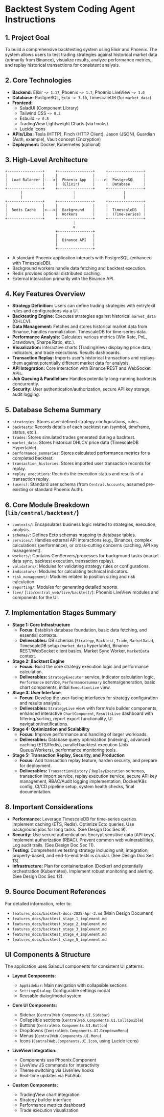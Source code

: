 # Backtest System Coding Agent Instructions

## 1. Project Goal

To build a comprehensive backtesting system using Elixir and Phoenix. The system allows users to test trading strategies against historical market data (primarily from Binance), visualize results, analyze performance metrics, and replay historical transactions for consistent analysis.

## 2. Core Technologies

*   **Backend:** Elixir `~> 1.17`, Phoenix `~> 1.7`, Phoenix LiveView `~> 1.0`
*   **Database:** PostgreSQL, Ecto `~> 3.10`, TimescaleDB (for `market_data`)
*   **Frontend:** 
    - SaladUI (Component Library)
    - Tailwind CSS `~> 0.2`
    - Esbuild `~> 0.8`
    - TradingView Lightweight Charts (via hooks)
    - Lucide Icons
*   **APIs/Libs:** Tesla (HTTP), Finch (HTTP Client), Jason (JSON), Guardian (Auth, example), Vault concept (Encryption)
*   **Deployment:** Docker, Kubernetes (optional)

## 3. High-Level Architecture

```
+----------------+     +----------------+     +----------------+
|                |     |                |     |                |
|  Load Balancer |---->|  Phoenix App   |---->|  PostgreSQL    |
|                |     |  (Elixir)      |     |  Database      |
+----------------+     +----------------+     +----------------+
       |                       |                      |
       |                       |                      |
+----------------+     +----------------+     +----------------+
|                |     |                |     |                |
|  Redis Cache   |<--->|  Background    |     |  TimescaleDB   |
|                |     |  Workers       |     |  (Time-series) |
+----------------+     +----------------+     +----------------+
                               |
                               v
                       +----------------+
                       |                |
                       |  Binance API   |
                       |                |
                       +----------------+
```
*   A standard Phoenix application interacts with PostgreSQL (enhanced with TimescaleDB).
*   Background workers handle data fetching and backtest execution.
*   Redis provides optional distributed caching.
*   External interaction primarily with the Binance API.

## 4. Key Features Overview

*   **Strategy Definition:** Users can define trading strategies with entry/exit rules and configurations via a UI.
*   **Backtesting Engine:** Executes strategies against historical `market_data` (OHLCV).
*   **Data Management:** Fetches and stores historical market data from Binance, handles normalization. TimescaleDB for time-series data.
*   **Performance Analysis:** Calculates various metrics (Win Rate, PnL, Drawdown, Sharpe Ratio, etc.).
*   **Visualization:** Interactive charts (TradingView) displaying price data, indicators, and trade executions. Results dashboards.
*   **Transaction Replay:** Imports user's historical transactions and replays them against potentially different market data for analysis.
*   **API Integration:** Core interaction with Binance REST and WebSocket APIs.
*   **Job Queuing & Parallelism:** Handles potentially long-running backtests concurrently.
*   **Security:** User authentication/authorization, secure API key storage, audit logging.

## 5. Database Schema Summary

*   `strategies`: Stores user-defined strategy configurations, rules.
*   `backtests`: Records details of each backtest run (symbol, timeframe, status, etc.).
*   `trades`: Stores simulated trades generated during a backtest.
*   `market_data`: Stores historical OHLCV price data (TimescaleDB Hypertable).
*   `performance_summaries`: Stores calculated performance metrics for a completed backtest.
*   `transaction_histories`: Stores imported user transaction records for replay.
*   `replay_executions`: Records the execution status and results of a transaction replay.
*   `(users)`: Standard user schema (from `Central.Accounts`, assumed pre-existing or standard Phoenix Auth).

## 6. Core Module Breakdown (`lib/central/backtest/`)

*   `contexts/`: Encapsulates business logic related to strategies, execution, analysis.
*   `schemas/`: Defines Ecto schemas mapping to database tables.
*   `services/`: Handles external API interactions (e.g., Binance), complex calculations (performance), or cross-cutting concerns (caching, API key management).
*   `workers/`: Contains GenServers/processes for background tasks (market data sync, backtest execution, transaction replay).
*   `validators/`: Modules for validating strategy rules or configurations.
*   `indicators/`: Modules for calculating technical indicators.
*   `risk_management/`: Modules related to position sizing and risk calculation.
*   `reporting/`: Modules for generating detailed reports.
*   `live/` (`lib/central_web/live/backtest/`): Phoenix LiveView modules and components for the UI.

## 7. Implementation Stages Summary

*   **Stage 1: Core Infrastructure**
    *   **Focus:** Establish database foundation, basic data fetching, and essential contexts.
    *   **Deliverables:** DB schemas (`Strategy`, `Backtest`, `Trade`, `MarketData`), TimescaleDB setup (`market_data` hypertable), Binance REST/WebSocket client basics, Market Sync Worker, `MarketData` context.
*   **Stage 2: Backtest Engine**
    *   **Focus:** Build the core strategy execution logic and performance calculation.
    *   **Deliverables:** `StrategyExecutor` service, Indicator calculation logic, `Performance` service, `PerformanceSummary` schema/generation, basic chart components, initial `ExecutionLive` view.
*   **Stage 3: User Interface**
    *   **Focus:** Develop the user-facing interfaces for strategy configuration and results analysis.
    *   **Deliverables:** `StrategyLive` view with form/rule builder components, enhanced interactive `ChartComponent`, `ResultsLive` dashboard with filtering/sorting, report export functionality, UI navigation/notifications.
*   **Stage 4: Optimization and Scalability**
    *   **Focus:** Improve performance and handling of larger workloads.
    *   **Deliverables:** Database query optimization (indexing), advanced caching (ETS/Redis), parallel backtest execution (Job Queue/Workers), performance monitoring tools.
*   **Stage 5: Transaction Replay, Security, and Production**
    *   **Focus:** Add transaction replay feature, harden security, and prepare for deployment.
    *   **Deliverables:** `TransactionHistory` / `ReplayExecution` schemas, transaction import service, replay execution service, secure API key management, RBAC/Audit logging implementation, Docker/K8s config, CI/CD pipeline setup, system health checks, final documentation.

## 8. Important Considerations

*   **Performance:** Leverage TimescaleDB for time-series queries. Implement caching (ETS, Redis). Optimize Ecto queries. Use background jobs for long tasks. (See Design Doc Sec 9).
*   **Security:** Use secure authentication. Encrypt sensitive data (API keys). Implement authorization (RBAC). Prevent common web vulnerabilities. Log audit trails. (See Design Doc Sec 11).
*   **Testing:** Comprehensive testing strategy including unit, integration, property-based, and end-to-end tests is crucial. (See Design Doc Sec 13).
*   **Infrastructure:** Plan for containerization (Docker) and potentially orchestration (Kubernetes). Implement robust monitoring and alerting. (See Design Doc Sec 12).

## 9. Source Document References

For detailed information, refer to:

*   `features_docs/backtest-docs-2025-Apr-2.md` (Main Design Document)
*   `features_docs/backtest_stage_1_implement.md`
*   `features_docs/backtest_stage_2_implement.md`
*   `features_docs/backtest_stage_3_implement.md`
*   `features_docs/backtest_stage_4_implement.md`
*   `features_docs/backtest_stage_5_implement.md`

## UI Components & Structure

The application uses SaladUI components for consistent UI patterns:

*   **Layout Components:**
    - `AppSidebar`: Main navigation with collapsible sections
    - `SettingsDialog`: Configurable settings modal
    - Reusable dialog/modal system

*   **Core UI Components:**
    - Sidebar (`CentralWeb.Components.UI.Sidebar`)
    - Collapsible sections (`CentralWeb.Components.UI.Collapsible`) 
    - Buttons (`CentralWeb.Components.UI.Button`)
    - Dropdowns (`CentralWeb.Components.UI.DropdownMenu`)
    - Menus (`CentralWeb.Components.UI.Menu`)
    - Icons (`CentralWeb.Components.UI.Icon`, using Lucide icons)

*   **LiveView Integration:**
    - Components use Phoenix.Component
    - LiveView JS commands for interactivity
    - Theme switching via LiveView hooks
    - Real-time updates via PubSub

*   **Custom Components:**
    - TradingView chart integration
    - Strategy builder interface
    - Performance metrics dashboard
    - Trade execution visualization 